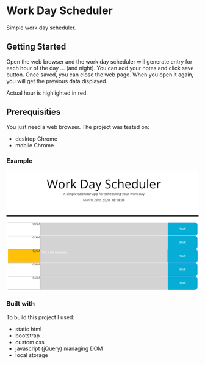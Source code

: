 # Work Day Scheduler


Simple work day scheduler.  


## Getting Started


Open the web browser and the work day scheduler will generate entry for each hour of the day ... (and night). 
You can add your notes and click save button. Once saved, you can close the web page. When you open it again, you will get the previous data displayed.

Actual hour is highlighted in red. 


## Prerequisities


You just need a web browser. The project was tested on:
* desktop Chrome
* mobile Chrome

### Example

![example1](./Assets/wds.PNG)

### Built with

To build this project I used:
* static html
* bootstrap
* custom css
* javascript (jQuery) managing DOM
* local storage